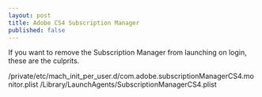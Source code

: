 ```yaml
---
layout: post
title: Adobe CS4 Subscription Manager
published: false
---
```


If you want to remove the Subscription Manager from launching on login, these are the culprits. 

/private/etc/mach_init_per_user.d/com.adobe.subscriptionManagerCS4.monitor.plist
/Library/LaunchAgents/SubscriptionManagerCS4.plist
